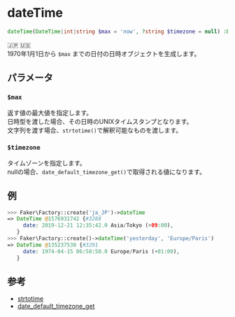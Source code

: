 # dateTime
```php
dateTime(DateTime|int|string $max = 'now', ?string $timezone = null) :DateTime
```
:jp: :us:  
1970年1月1日から `$max` までの日付の日時オブジェクトを生成します。

## パラメータ
### `$max`
返す値の最大値を指定します。  
日時型を渡した場合、その日時のUNIXタイムスタンプとなります。  
文字列を渡す場合、`strtotime()`で解釈可能なものを渡します。

### `$timezone`
タイムゾーンを指定します。  
nullの場合、`date_default_timezone_get()`で取得される値になります。

## 例
```php
>>> Faker\Factory::create('ja_JP')->dateTime
=> DateTime @1576931742 {#3288
     date: 2019-12-21 12:35:42.0 Asia/Tokyo (+09:00),
   }
>>> Faker\Factory::create()->dateTime('yesterday', 'Europe/Paris')
=> DateTime @135237530 {#3291
     date: 1974-04-15 06:58:50.0 Europe/Paris (+01:00),
   }
```

## 参考
* [strtotime](https://www.php.net/manual/ja/function.strtotime.php)
* [date_default_timezone_get](https://www.php.net/manual/ja/function.date-default-timezone-get)
